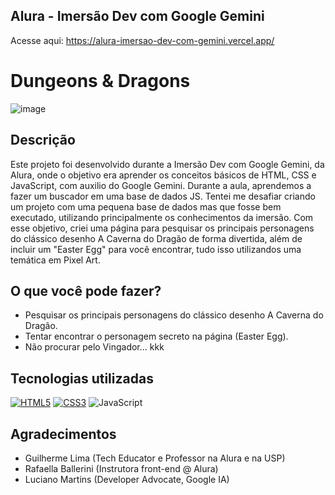 ## Alura - Imersão Dev com Google Gemini
Acesse aqui: https://alura-imersao-dev-com-gemini.vercel.app/
# Dungeons & Dragons
![image](https://github.com/user-attachments/assets/b7e6b5ba-0fbb-4653-80c5-818802c96dc3)
## Descrição
Este projeto foi desenvolvido durante a Imersão Dev com Google Gemini, da Alura, onde o objetivo era aprender os conceitos básicos de HTML, CSS e JavaScript, com auxilio do Google Gemini. Durante a aula, aprendemos a fazer um buscador em uma base de dados JS. Tentei me desafiar criando um projeto com uma pequena base de dados mas que fosse bem executado, utilizando principalmente os conhecimentos da imersão.
Com esse objetivo, criei uma página para pesquisar os principais personagens do clássico desenho A Caverna do Dragão de forma divertida, além de incluir um "Easter Egg" para você encontrar, tudo isso utilizandos uma temática em Pixel Art.
## O que você pode fazer?
- Pesquisar os principais personagens do clássico desenho A Caverna do Dragão.
- Tentar encontrar o personagem secreto na página (Easter Egg).
- Não procurar pelo Vingador... kkk
## Tecnologias utilizadas
[![HTML5](https://img.shields.io/badge/html5-E34F26?style=for-the-badge&logo=html5&logoColor=white)](https://developer.mozilla.org/en-US/docs/Web/HTML)
[![CSS3](https://img.shields.io/badge/css3-1572B6?style=for-the-badge&logo=css3&logoColor=white)](https://developer.mozilla.org/en-US/docs/Web/CSS)
![JavaScript](https://img.shields.io/badge/javascript-333333?style=for-the-badge&logo=javascript&logoColor=F7DF1E)
## Agradecimentos
- Guilherme Lima (Tech Educator e Professor na Alura e na USP)
- Rafaella Ballerini (Instrutora front-end @ Alura)
- Luciano Martins (Developer Advocate, Google IA)
